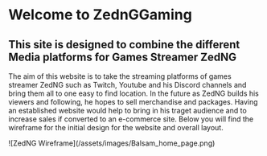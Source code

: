 <h1> Welcome to ZednGGaming </h1>
<h2> This site is designed to combine the different Media platforms for Games Streamer ZedNG </h2>
<p> The aim of this website is to take the streaming platforms of games streamer ZedNG such as Twitch, Youtube and his Discord channels and bring them all to one easy to find location. In the future as ZedNG builds his viewers and following, he hopes to sell merchandise and packages. Having an established website would help to bring in his traget audience and to increase sales if converted to an e-commerce site. Below you will find the wireframe for the initial design for the website and overall layout. </p>
![ZedNG Wireframe](/assets/images/Balsam_home_page.png)